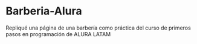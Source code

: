 # Barberia-Alura

Repliqué una página de una barbería como práctica del curso de primeros pasos en programación de ALURA LATAM
